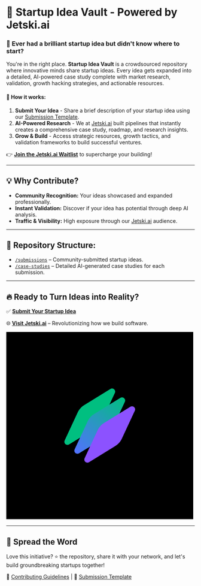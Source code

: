 # 🚀 Startup Idea Vault - Powered by Jetski.ai

### 🌟 **Ever had a brilliant startup idea but didn't know where to start?**

You're in the right place. **Startup Idea Vault** is a crowdsourced repository where innovative minds share startup ideas. Every idea gets expanded into a detailed, AI-powered case study complete with market research, validation, growth hacking strategies, and actionable resources.

#### 📌 **How it works:**

1. **Submit Your Idea** - Share a brief description of your startup idea using our [Submission Template](./submission.md).
2. **AI-Powered Research** - We at [Jetski.ai](https://jetski.ai) built pipelines that instantly creates a comprehensive case study, roadmap, and research insights.
3. **Grow & Build** - Access strategic resources, growth tactics, and validation frameworks to build successful ventures.

👉 **[Join the Jetski.ai Waitlist](https://jetski.ai)** to supercharge your building!

---

## 💡 Why Contribute?

- **Community Recognition:** Your ideas showcased and expanded professionally.
- **Instant Validation:** Discover if your idea has potential through deep AI analysis.
- **Traffic & Visibility:** High exposure through our [Jetski.ai](https://jetski.ai) audience.

---

## 📂 Repository Structure:

- [`/submissions`](./submissions) – Community-submitted startup ideas.
- [`/case-studies`](./case-studies) – Detailed AI-generated case studies for each submission.

---

## 🔥 Ready to Turn Ideas into Reality?

✅ **[Submit Your Startup Idea](./CONTRIBUTING.md)**

🌐 **[Visit Jetski.ai](https://jetski.ai)** – Revolutionizing how we build software.

[![Jetski.ai](assets/logo.png)](https://jetski.ai)

---

## 📣 Spread the Word

Love this initiative? ⭐️ the repository, share it with your network, and let's build groundbreaking startups together!

🔗 [Contributing Guidelines](./CONTRIBUTING.md) | 🔗 [Submission Template](./submission.md)
